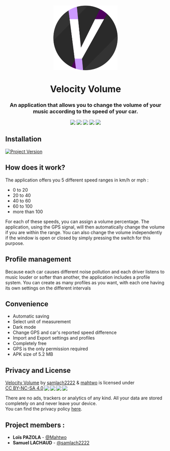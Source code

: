 <p align="center">
  <img src="Resources/icon_full_rounded.svg" width="40%">
</p>

<h1 align="center">Velocity Volume</h1>

<h3 align="center">An application that allows you to change the volume of your music according to the speed of your car.</h3>

<p align="center">
  <img src="https://user-images.githubusercontent.com/44367571/178024194-2d891a5c-205a-4fc6-bed2-546a7b77148f.png" width="19%">
  <img src="https://user-images.githubusercontent.com/44367571/178024787-3a62b889-5ab1-4c86-9807-8caca9e447f6.png" width="19%">
  <img src="https://user-images.githubusercontent.com/44367571/178024835-07a26a09-1fc0-4752-a4f3-74ccbce5e6d9.png" width="19%">
  <img src="https://user-images.githubusercontent.com/44367571/178024876-a10f10c3-ef77-4d5f-bea9-bc87e8a1cfe1.png" width="19%">
  <img src="https://user-images.githubusercontent.com/44367571/178024919-6c39420b-11f1-49ff-a49c-5c2cc7febc4f.png" width="19%">
</p>

## Installation

[![Project Version](https://img.shields.io/badge/version-1.0-purple.svg)](https://img.shields.io/badge "Project Version")

## How does it work?

The application offers you 5 different speed ranges in km/h or mph : 
- 0 to 20
- 20 to 40
- 40 to 60
- 60 to 100
- more than 100  

For each of these speeds, you can assign a volume percentage. The application, using the GPS signal, will then automatically change the volume if you are within the range.
You can also change the volume independently if the window is open or closed by simply pressing the switch for this purpose.

## Profile management

Because each car causes different noise pollution and each driver listens to music louder or softer than another, the application includes a profile system.
You can create as many profiles as you want, with each one having its own settings on the different intervals

## Convenience

- Automatic saving
- Select unit of measurement
- Dark mode
- Change GPS and car's reported speed difference
- Import and Export settings and profiles
- Completely free
- GPS is the only permission required
- APK size of 5.2 MB

## Privacy and License
<p xmlns:cc="http://creativecommons.org/ns#" xmlns:dct="http://purl.org/dc/terms/"><a property="dct:title" rel="cc:attributionURL" href="https://github.com/samlach2222/VelocityVolume">Velocity Volume</a> by <a rel="cc:attributionURL dct:creator" property="cc:attributionName" href="https://github.com/samlach2222">samlach2222</a> & <a rel="cc:attributionURL dct:creator" property="cc:attributionName" href="https://github.com/mahtwo">mahtwo</a> is licensed under <a href="http://creativecommons.org/licenses/by-nc-sa/4.0/?ref=chooser-v1" target="_blank" rel="license noopener noreferrer" style="display:inline-block;">CC BY-NC-SA 4.0<img style="height:22px!important;margin-left:3px;vertical-align:text-bottom;" src="https://mirrors.creativecommons.org/presskit/icons/cc.svg?ref=chooser-v1"><img style="height:22px!important;margin-left:3px;vertical-align:text-bottom;" src="https://mirrors.creativecommons.org/presskit/icons/by.svg?ref=chooser-v1"><img style="height:22px!important;margin-left:3px;vertical-align:text-bottom;" src="https://mirrors.creativecommons.org/presskit/icons/nc.svg?ref=chooser-v1"><img style="height:22px!important;margin-left:3px;vertical-align:text-bottom;" src="https://mirrors.creativecommons.org/presskit/icons/sa.svg?ref=chooser-v1"></a></p>

There are no ads, trackers or analytics of any kind. All your data are stored completely on and never leave your device.  
You can find the privacy policy [here](https://github.com/samlach2222/VelocityVolume/blob/main/PrivacyPolicy.md).

## Project members :
- **Loïs PAZOLA** - [@Mahtwo](https://github.com/Mahtwo)
- **Samuel LACHAUD** - [@samlach2222](https://github.com/samlach2222)
